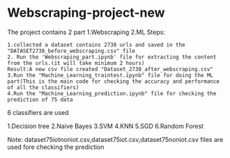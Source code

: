# Webscraping-project-new

The project contains 2 part 
1.Webscraping 
2.ML 
Steps:

    1.collected a dataset contains 2738 urls and saved in the "DATASET2738_before_webscraping.csv" file
    2. Run the 'Webscraping_part.ipynb' file for extracting the content from the urls.(it will take minimum 2 hours)
    Result:A new csv file created "Dataset_2738_after_webscraping.csv" 
    3.Run the "Machine_Learning_traintest.ipynb" file for doing the ML part(This is the main code for checking the accuracy and performance of all the classifiers)
    4.Run the "Machine_Learning_prediction.ipynb" file for checking the prediction of 75 data

6 classifiers are used

1.Decision tree 2.Naive Bayes 3.SVM 4.KNN 5.SGD 6.Random Forest

Note: dataset75iotnoniot.csv,dataset75iot.csv,dataset75noniot.csv files are used fore checking the prediction
